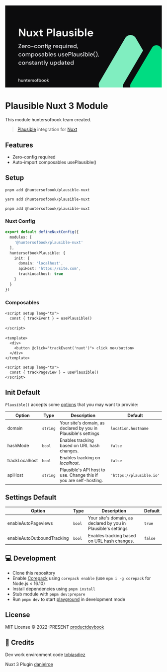 ![alt text](https://github.com/huntersofbook/huntersofbook/blob/main/apps/docs/images/cover.png?raw=true)


# Plausible Nuxt 3 Module
This module huntersofbook team created.

> [Plausible](https://plausible.io/docs) integration for [Nuxt](https://nuxtjs.org)

## Features

- Zero-config required
- Auto-import composables usePlausible()

## Setup
```
pnpm add @huntersofbook/plausible-nuxt
```
```
yarn add @huntersofbook/plausible-nuxt
```
```
pnpm add @huntersofbook/plausible-nuxt
```
### Nuxt Config

```ts
export default defineNuxtConfig({
  modules: [
    '@huntersofbook/plausible-nuxt'
  ],
  huntersofbookPlausible: {
    init: {
      domain: 'localhost',
      apiHost: 'https://site.com',
      trackLocalhost: true
    }
  }
})
```

### Composables

```vue
<script setup lang="ts">
  const { trackEvent } = usePlausible()
  
</script>

<template>
  <div>
    <button @click="trackEvent('nuxt')"> click me</button>
  </div>
</template>
```

```vue
<script setup lang="ts">
  const { trackPageview } = usePlausible()
</script>
```


## Init Default

`Plausible()` accepts some [options](https://plausible-tracker.netlify.app/globals.html#plausibleinitoptions) that you may want to provide:

| Option         | Type     | Description                                                       | Default                  |
| -------------- | -------- | ----------------------------------------------------------------- | ------------------------ |
| domain         | `string` | Your site's domain, as declared by you in Plausible's settings    | `location.hostname`      |
| hashMode       | `bool`   | Enables tracking based on URL hash changes.                       | `false`                  |
| trackLocalhost | `bool`   | Enables tracking on *localhost*.                                  | `false`                  |
| apiHost        | `string` | Plausible's API host to use. Change this if you are self-hosting. | `'https://plausible.io'` |

## Settings Default

| Option         | Type     | Description                                                       | Default                  |
| -------------- | -------- | ----------------------------------------------------------------- | ------------------------ |
| enableAutoPageviews | `bool` | Your site's domain, as declared by you in Plausible's settings    | `true`      |
| enableAutoOutboundTracking       | `bool`   | Enables tracking based on URL hash changes.                       | `false`                  |


## 💻 Development

- Clone this repository
- Enable [Corepack](https://github.com/nodejs/corepack) using `corepack enable` (use `npm i -g corepack` for Node.js < 16.10)
- Install dependencies using `pnpm install`
- Stub module with `pnpm dev:prepare`
- Run `pnpm dev` to start [playground](./playground) in development mode

## License

MIT License © 2022-PRESENT [productdevbook](https://github.com/productdevbook)


## 💚 Credits

Dev work environment code [tobiasdiez](https://github.com/tobiasdiez)

Nuxt 3 Plugin [danielroe](https://github.com/danielroe)